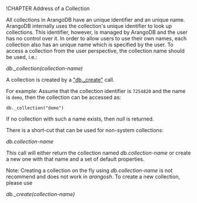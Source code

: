 !CHAPTER Address of a Collection 

All collections in ArangoDB have an unique identifier and an unique
name. ArangoDB internally uses the collection's unique identifier to look up
collections. This identifier, however, is managed by ArangoDB and the user has
no control over it. In order to allow users to use their own names, each collection
  also has an unique name which is specified by the user. To access a collection
from the user perspective, the collection name should be used, i.e.:

*db._collection(collection-name)*

A collection is created by a ["db._create"](../Collections/DatabaseMethods.md) call.

For example: Assume that the collection identifier is `7254820` and the name is
`demo`, then the collection can be accessed as:

    db._collection("demo")

If no collection with such a name exists, then *null* is returned.

There is a short-cut that can be used for non-system collections:

*db.collection-name*

This call will either return the collection named *db.collection-name* or create
a new one with that name and a set of default properties.

Note: Creating a collection on the fly using *db.collection-name* is
not recommend and does not work in _arangosh_. To create a new collection, please
use

*db._create(collection-name)*
